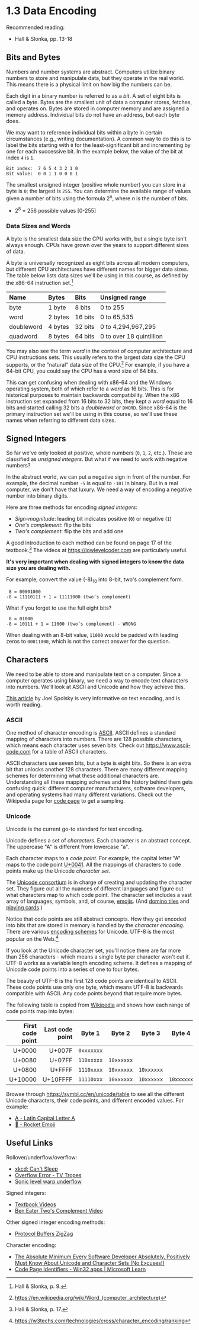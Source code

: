 # 1.3 Data Encoding

Recommended reading:

- Hall & Slonka, pp. 13-18

## Bits and Bytes

Numbers and number systems are abstract. Computers utilize binary numbers to store and manipulate data, but they operate in the real world. This means there is a physical limit on how big the numbers can be.

Each digit in a binary number is referred to as a _bit_. A set of eight bits is called a _byte_. Bytes are the smallest unit of data a computer stores, fetches, and operates on. Bytes are stored in computer memory and are assigned a memory address. Individual bits do not have an address, but each byte does.

We may want to reference individual bits within a byte in certain circumstances (e.g., writing documentation). A common way to do this is to label the bits starting with `0` for the least-significant bit and incrementing by one for each successive bit. In the example below, the value of the bit at index `4` is `1`.

```
Bit index:  7 6 5 4 3 2 1 0
Bit value:  0 0 1 1 0 0 0 1
```

The smallest unsigned integer (positive whole number) you can store in a byte is `0`; the largest is `255`. You can determine the available range of values given a number of bits using the formula 2<sup>n</sup>, where _n_ is the number of bits.

- 2<sup>8</sup> = 256 possible values [0-255]

### Data Sizes and Words

A byte is the smallest data size the CPU works with, but a single byte isn't always enough. CPUs have grown over the years to support different sizes of data.

A byte is universally recognized as eight bits across all modern computers, but different CPU architectures have different names for bigger data sizes. The table below lists data sizes we'll be using in this course, as defined by the x86-64 instruction set.[^x86-data-sizes]

| Name | Bytes | Bits | Unsigned range |
| :- | :- | :- | :- |
| byte | 1 byte | 8 bits | 0 to 255 |
| word | 2 bytes | 16 bits | 0 to 65,535 |
| doubleword | 4 bytes | 32 bits | 0 to 4,294,967,295 |
| quadword | 8 bytes | 64 bits | 0 to over 18 quintillion |

You may also see the term _word_ in the context of computer architecture and CPU instructions sets. This usually refers to the largest data size the CPU supports, or the "natural" data size of the CPU.[^word-data-size] For example, if you have a 64-bit CPU, you could say the CPU has a word size of 64 bits.

This can get confusing when dealing with x86-64 and the Windows operating system, both of which refer to a _word_ as 16 bits. This is for historical purposes to maintain backwards compatibility. When the x86 instruction set expanded from 16 bits to 32 bits, they kept a _word_ equal to 16 bits and started calling 32 bits a _doubleword_ or `DWORD`. Since x86-64 is the primary instruction set we'll be using in this course, so we'll use these names when referring to different data sizes.

[^x86-data-sizes]: Hall & Slonka, p. 9.

[^word-data-size]: https://en.wikipedia.org/wiki/Word_(computer_architecture)

## Signed Integers

So far we've only looked at positive, whole numbers (`0`, `1`, `2`, etc.). These are classified as _unsigned integers_. But what if we need to work with negative numbers?

In the abstract world, we can put a negative sign in front of the number. For example, the decimal number `-5` is equal to `-101` in binary. But in a real computer, we don't have that luxury. We need a way of encoding a negative number into binary digits.

Here are three methods for encoding _signed integers_:

- _Sign-magnitude_: leading bit indicates positive (`0`) or negative (`1`)
- _One's complement_: flip the bits
- _Two's complement_: flip the bits and add one

A good introduction to each method can be found on page 17 of the textbook.[^textbook-3bit-example] The videos at https://lowlevelcoder.com are particularly useful.

[^textbook-3bit-example]: Hall & Slonka, p. 17.

**It's very important when dealing with signed integers to know the data size you are dealing with.** 

For example, convert the value (-8)<sub>10</sub> into 8-bit, two's complement form.

```
 8 = 00001000
-8 = 11110111 + 1 = 11111000 (two’s complement)
```

What if you forget to use the full eight bits?

```
 8 = 01000
-8 = 10111 + 1 = 11000 (two’s complement) - WRONG
```

When dealing with an 8-bit value, `11000` would be padded with leading zeros to `00011000`, which is not the correct answer for the question.

## Characters

We need to be able to store and manipulate text on a computer. Since a computer operates using binary, we need a way to encode text characters into numbers. We'll look at ASCII and Unicode and how they achieve this.

[This article](https://www.joelonsoftware.com/2003/10/08/the-absolute-minimum-every-software-developer-absolutely-positively-must-know-about-unicode-and-character-sets-no-excuses/) by Joel Spolsky is very informative on text encoding, and is worth reading.

### ASCII

One method of character encoding is [ASCII](https://en.wikipedia.org/wiki/ASCII). ASCII defines a standard mapping of characters into numbers. There are 128 possible characters, which means each character uses seven bits. Check out https://www.ascii-code.com for a table of ASCII characters.

ASCII characters use seven bits, but a byte is eight bits. So there is an extra bit that unlocks another 128 characters. There are many different mapping schemes for determining what these additional characters are. Understanding all these mapping schemes and the history behind them gets confusing quick: different computer manufacturers, software developers, and operating systems had many different variations. Check out the Wikipedia page for [code page](https://en.wikipedia.org/wiki/Code_page) to get a sampling.

### Unicode

Unicode is the current go-to standard for text encoding.

Unicode defines a set of _characters_. Each character is an abstract concept. The uppercase "A" is different from lowercase "a".

Each character maps to a _code point_. For example, the capital letter "A" maps to the code point [U+0041](https://unicode-table.com/en/0041/). All the mappings of characters to code points make up the Unicode _character set_.

The [Unicode consortium](https://home.unicode.org/) is in charge of creating and updating the character set. They figure out all the nuances of different languages and figure out what characters map to which code point. The character set includes a vast array of languages, symbols, and, of course, [emojis](https://unicode-table.com/en/blocks/emoticons/). (And [domino tiles](https://unicode-table.com/en/blocks/domino-tiles/) and [playing cards](https://unicode-table.com/en/blocks/playing-cards/).)

Notice that code points are still abstract concepts. How they get encoded into bits that are stored in memory is handled by the _character encoding_. There are various [encoding schemes](https://en.wikipedia.org/wiki/UTF-8#Encoding) for Unicode. UTF-8 is the most popular on the Web.[^utf8-popular]

[^utf8-popular]: https://w3techs.com/technologies/cross/character_encoding/ranking

If you look at the Unicode character set, you'll notice there are far more than 256 characters - which means a single byte per character won't cut it. UTF-8 works as a variable length encoding scheme. It defines a mapping of Unicode code points into a series of one to four bytes.

The beauty of UTF-8 is the first 128 code points are identical to ASCII. These code points use only one byte, which means UTF-8 is backwards compatible with ASCII. Any code points beyond that require more bytes.

The following table is copied from [Wikipedia](https://en.wikipedia.org/wiki/UTF-8#Encoding) and shows how each range of code points map into bytes:

| First code point | Last code point | Byte 1 | Byte 2 | Byte 3 | Byte 4 |
| -: | -: | - | - | - | - |
| U+0000 | U+007F | `0xxxxxxx` | | | |
| U+0080 | U+07FF | `110xxxxx` | `10xxxxxx` | | |
| U+0800 | U+FFFF | `1110xxxx` | `10xxxxxx` | `10xxxxxx` | |
| U+10000 | U+10FFFF | `11110xxx` | `10xxxxxx` | `10xxxxxx` | `10xxxxxx` |

Browse through https://symbl.cc/en/unicode/table to see all the different Unicode characters, their code points, and different encoded values. For example:

- [A - Latin Capital Letter A](https://symbl.cc/en/0041/)
- [🚀 - Rocket Emoji](https://symbl.cc/en/1F680/)

## Useful Links

Rollover/underflow/overflow:
- [xkcd: Can't Sleep](https://xkcd.com/571/)
- [Overflow Error - TV Tropes](https://tvtropes.org/pmwiki/pmwiki.php/Main/OverflowError)
- [Sonic level warp underflow](https://youtu.be/O_6a-BJC0O8?t=66)

Signed integers:
- [Textbook Videos](https://lowlevelcoder.com)
- [Ben Eater Two's Complement Video](https://www.youtube.com/watch?v=4qH4unVtJkE)

Other signed integer encoding methods:
- [Protocol Buffers ZigZag](https://developers.google.com/protocol-buffers/docs/encoding?csw=1#signed-ints)

Character encoding:
- [The Absolute Minimum Every Software Developer Absolutely, Positively Must Know About Unicode and Character Sets (No Excuses!)](https://www.joelonsoftware.com/2003/10/08/the-absolute-minimum-every-software-developer-absolutely-positively-must-know-about-unicode-and-character-sets-no-excuses/)
- [Code Page Identifiers - Win32 apps | Microsoft Learn](https://learn.microsoft.com/en-us/windows/win32/intl/code-page-identifiers)

